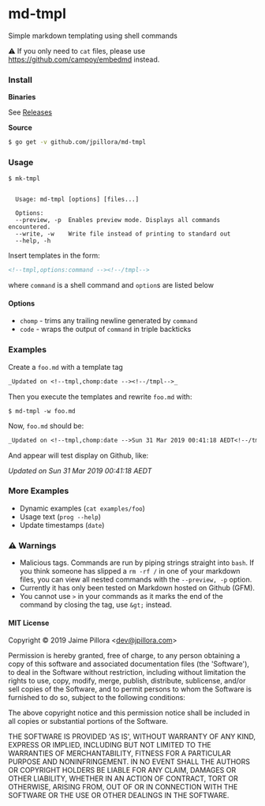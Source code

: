 # md-tmpl

Simple markdown templating using shell commands

:warning: If you only need to `cat` files, please use https://github.com/campoy/embedmd instead.

### Install

**Binaries**

See [Releases](https://github.com/jpillora/md-tmpl/releases)

**Source**

```sh
$ go get -v github.com/jpillora/md-tmpl
```

### Usage

```
$ mk-tmpl
```

```plain

  Usage: md-tmpl [options] [files...]

  Options:
  --preview, -p  Enables preview mode. Displays all commands encountered.
  --write, -w    Write file instead of printing to standard out
  --help, -h

```

Insert templates in the form:

```xml
<!--tmpl,options:command --><!--/tmpl-->
```

where `command` is a shell command and `option`s are listed below

#### Options

- `chomp` - trims any trailing newline generated by `command`
- `code` - wraps the output of `command` in triple backticks

### Examples

Create a `foo.md` with a template tag

```markdown
_Updated on <!--tmpl,chomp:date --><!--/tmpl-->_
```

Then you execute the templates and rewrite `foo.md` with:

```
$ md-tmpl -w foo.md
```

Now, `foo.md` should be:

```markdown
_Updated on <!--tmpl,chomp:date -->Sun 31 Mar 2019 00:41:18 AEDT<!--/tmpl-->_
```

And appear will <!-- tmpl, chomp: --> test <!-- /tmpl --> display on Github, like:

_Updated on <!--tmpl,chomp:date -->Sun 31 Mar 2019 00:41:18 AEDT<!--/tmpl-->_

### More Examples

- Dynamic examples (`cat examples/foo`)
- Usage text (`prog --help`)
- Update timestamps (`date`)

### :warning: Warnings

- Malicious tags. Commands are run by piping strings straight into `bash`. If you think someone has slipped a `rm -rf /` in one of your markdown files, you can view all nested commands with the `--preview, -p` option.
- Currently it has only been tested on Markdown hosted on Github (GFM).
- You cannot use `>` in your commands as it marks the end of the command by closing the tag, use `&gt;` instead.

#### MIT License

Copyright © 2019 Jaime Pillora &lt;dev@jpillora.com&gt;

Permission is hereby granted, free of charge, to any person obtaining
a copy of this software and associated documentation files (the
'Software'), to deal in the Software without restriction, including
without limitation the rights to use, copy, modify, merge, publish,
distribute, sublicense, and/or sell copies of the Software, and to
permit persons to whom the Software is furnished to do so, subject to
the following conditions:

The above copyright notice and this permission notice shall be
included in all copies or substantial portions of the Software.

THE SOFTWARE IS PROVIDED 'AS IS', WITHOUT WARRANTY OF ANY KIND,
EXPRESS OR IMPLIED, INCLUDING BUT NOT LIMITED TO THE WARRANTIES OF
MERCHANTABILITY, FITNESS FOR A PARTICULAR PURPOSE AND NONINFRINGEMENT.
IN NO EVENT SHALL THE AUTHORS OR COPYRIGHT HOLDERS BE LIABLE FOR ANY
CLAIM, DAMAGES OR OTHER LIABILITY, WHETHER IN AN ACTION OF CONTRACT,
TORT OR OTHERWISE, ARISING FROM, OUT OF OR IN CONNECTION WITH THE
SOFTWARE OR THE USE OR OTHER DEALINGS IN THE SOFTWARE.
